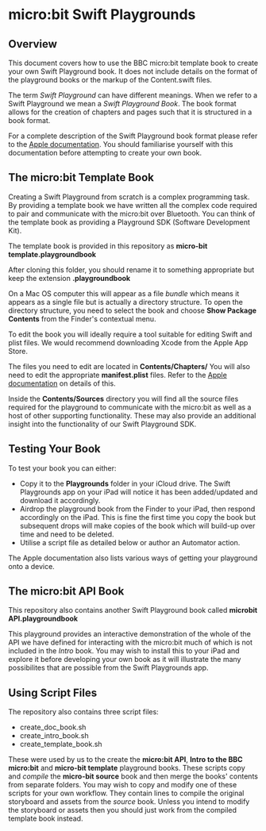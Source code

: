 # micro:bit Swift Playgrounds

## Overview

This document covers how to use the BBC micro:bit template book to create your own Swift Playground book. It does not include details on the format of the playground books or the markup of the Content.swift files.

The term _Swift Playground_ can have different meanings. When we refer to a Swift Playground we mean a _Swift Playground Book_. The book format allows for the creation of chapters and pages such that it is structured in a book format.

For a complete description of the Swift Playground book format please refer to the [Apple documentation][playground_link]. You should familiarise yourself with this documentation before attempting to create your own book.

[playground_link]:https://developer.apple.com/documentation/swift_playgrounds?language=objc

## The micro:bit Template Book

Creating a Swift Playground from scratch is a complex programming task. By providing a template book we have written all the complex code required to pair and communicate with the micro:bit over Bluetooth. You can think of the template book as providing a Playground SDK (Software Development Kit).

The template book is provided in this repository as **micro-bit template.playgroundbook**

After cloning this folder, you should rename it to something appropriate but keep the extension **.playgroundbook**

On a Mac OS computer this will appear as a file _bundle_ which means it appears as a single file but is actually a directory structure. To open the directory structure, you need to select the book and choose **Show Package Contents** from the Finder's contextual menu.

To edit the book you will ideally require a tool suitable for editing Swift and plist files. We would recommend downloading Xcode from the Apple App Store.

The files you need to edit are located in **Contents/Chapters/** You will also need to edit the appropriate **manifest.plist** files. Refer to the [Apple documentation][playground_link] on details of this.

Inside the **Contents/Sources** directory you will find all the source files required for the playground to communicate with the micro:bit as well as a host of other supporting functionality. These may also provide an additional insight into the functionality of our Swift Playground SDK.

## Testing Your Book
To test your book you can either:

* Copy it to the **Playgrounds** folder in your iCloud drive. The Swift Playgrounds app on your iPad will notice it has been added/updated and download it accordingly.
* Airdrop the playground book from the Finder to your iPad, then respond accordingly on the iPad. This is fine the first time you copy the book but subsequent drops will make copies of the book which will build-up over time and need to be deleted.
* Utilise a script file as detailed below or author an Automator action.

The Apple documentation also lists various ways of getting your playground onto a device.

## The micro:bit API Book

This repository also contains another Swift Playground book called **microbit API.playgroundbook**

This playground provides an interactive demonstration of the whole of the API we have defined for interacting with the micro:bit much of which is not included in the _Intro_ book. You may wish to install this to your iPad and explore it before developing your own book as it will illustrate the many possibilites that are possible from the Swift Playgrounds app.

## Using Script Files

The repository also contains three script files:

* create\_doc\_book.sh
* create\_intro\_book.sh
* create\_template\_book.sh

These were used by us to the create the **micro:bit API**,  **Intro to the BBC micro:bit** and **micro-bit template** playground books. These scripts copy and _compile_ the **micro-bit source** book and then merge the books' contents from separate folders. You may wish to copy and modify one of these scripts for your own workflow. They contain lines to compile the original storyboard and assets from the _source_ book. Unless you intend to modify the storyboard or assets then you should just work from the compiled template book instead.
